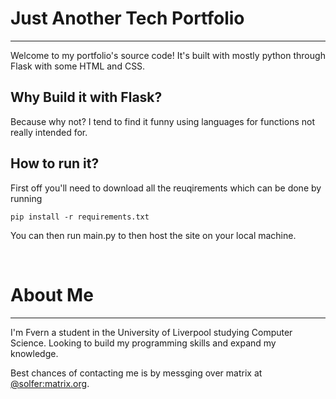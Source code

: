 # Just Another Tech Portfolio

---

Welcome to my portfolio's source code! It's built with 
mostly python through Flask with some HTML and CSS.

## Why Build it with Flask?
Because why not? I tend to find it funny using languages 
for functions not really intended for.

## How to run it?
First off you'll need to download all the reuqirements which 
can be done by running 
```
pip install -r requirements.txt
```
You can then run main.py to then host the site on your local 
machine.

<br>

# About Me

---

I'm Fvern a student in the University of Liverpool 
studying Computer Science. Looking to build my programming 
skills and expand my knowledge.

Best chances of contacting me is by messging over matrix 
at [@solfer:matrix.org](https://matrix.to/#/@solfer:matrix.org).
